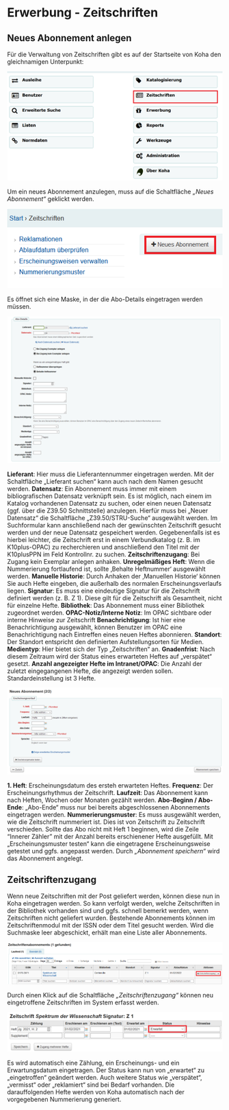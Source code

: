 <style>
	img[src$="#shadow-round"] {
		border-radius: 1%;
		box-shadow: 1px 10px 8px #121212;
	}
</style>
# Erwerbung - Zeitschriften
## Neues Abonnement anlegen
Für die Verwaltung von Zeitschriften gibt es auf der Startseite von Koha den gleichnamigen Unterpunkt:

![Übersicht Zeitschriften](../Images/EW_zsuebers.png#shadow-round)

 
Um ein neues Abonnement anzulegen, muss auf die Schaltfläche *„Neues Abonnement“* geklickt werden.

![Neues Abonnement](../Images/EW_zsaboneu.png#shadow-round)

 
Es öffnet sich eine Maske, in der die Abo-Details eingetragen werden müssen.

![Maske Abo-Details](../Images/EW_zsabodetails.png#shadow-round)

 
**Lieferant**: Hier muss die Lieferantennummer eingetragen werden. Mit der Schaltfläche „Lieferant suchen“ kann auch nach dem Namen gesucht werden.
**Datensatz**: Ein Abonnement muss immer mit einem bibliografischen Datensatz verknüpft sein. Es ist möglich, nach einem im Katalog vorhandenen Datensatz zu suchen, oder einen neuen Datensatz (ggf. über die Z39.50 Schnittstelle) anzulegen. Hierfür muss bei „Neuer Datensatz“ die Schaltfläche „Z39.50/STRU-Suche“ ausgewählt werden. Im Suchformular kann anschließend nach der gewünschten Zeitschrift gesucht werden und der neue Datensatz gespeichert werden. Gegebenenfalls ist es hierbei leichter, die Zeitschrift erst in einem Verbundkatalog (z. B. im K10plus-OPAC) zu recherchieren und anschließend den Titel mit der K10plusPPN im Feld Kontrollnr. zu suchen.
**Zeitschriftenzugang**: Bei Zugang kein Exemplar anlegen anhaken.
**Unregelmäßiges Heft**: Wenn die Nummerierung fortlaufend ist, sollte ‚Behalte Heftnummer‘ ausgewählt werden.
**Manuelle Historie**: Durch Anhaken der ‚Manuellen Historie‘ können Sie auch Hefte eingeben, die außerhalb des normalen Erscheinungsverlaufs liegen.
**Signatur**: Es muss eine eindeutige Signatur für die Zeitschrift definiert werden (z. B. Z 1). Diese gilt für die Zeitschrift als Gesamtheit, nicht für einzelne Hefte.
**Bibliothek**: Das Abonnement muss einer Bibliothek zugeordnet werden.
**OPAC-Notiz/Interne Notiz**: Im OPAC sichtbare oder interne Hinweise zur Zeitschrift
**Benachrichtigung**: Ist hier eine Benachrichtigung ausgewählt, können Benutzer im OPAC eine Benachrichtigung nach Eintreffen eines neuen Heftes abonnieren.
**Standort**: Der Standort entspricht den definierten Aufstellungsorten für Medien.
**Medientyp**: Hier bietet sich der Typ „Zeitschriften“ an.
**Gnadenfrist**: Nach diesem Zeitraum wird der Status eines erwarteten Heftes auf „verspätet“ gesetzt.
**Anzahl angezeigter Hefte im Intranet/OPAC**: Die Anzahl der zuletzt eingegangenen Hefte, die angezeigt werden sollen. Standardeinstellung ist 3 Hefte.

![Abonnement-Details](../Images/EW_zsabomaske.png#shadow-round)

 
**1. Heft**: Erscheinungsdatum des ersteh erwarteten Heftes.
**Frequenz**: Der Erscheinungsrhythmus der Zeitschrift. 
**Laufzeit**: Das Abonnement kann nach Heften, Wochen oder Monaten gezählt werden.
**Abo-Beginn / Abo-Ende**: „Abo-Ende“ muss nur bei bereits abgeschlossenen Abonnements eingetragen werden.
**Nummerierungsmuster**: Es muss ausgewählt werden, wie die Zeitschrift nummeriert ist. Dies ist von Zeitschrift zu Zeitschrift verschieden. Sollte das Abo nicht mit Heft 1 beginnen, wird die Zeile “Innerer Zähler” mit der Anzahl bereits erschienener Hefte ausgefüllt. Mit „Erscheinungsmuster testen“ kann die eingetragene Erscheinungsweise getestet und ggfs. angepasst werden.
Durch *„Abonnement speichern“* wird das Abonnement angelegt.
 
## Zeitschriftenzugang
Wenn neue Zeitschriften mit der Post geliefert werden, können diese nun in Koha eingetragen werden. So kann verfolgt werden, welche Zeitschriften in der Bibliothek vorhanden sind und ggfs. schnell bemerkt werden, wenn Zeitschriften nicht geliefert wurden.
Bestehende Abonnements können im Zeitschriftenmodul mit der ISSN oder dem Titel gesucht werden. Wird die Suchmaske leer abgeschickt, erhält man eine Liste aller Abonnements.

![Trefferliste Abonnements](../Images/EW_zsaboliste.png#shadow-round)

 
Durch einen Klick auf die Schaltfläche *„Zeitschriftenzugang“* können neu eingetroffene Zeitschriften im System erfasst werden.

![Zeitschriftenzugang eintragen](../Images/EW_zszugang.png#shadow-round)

 
Es wird automatisch eine Zählung, ein Erscheinungs- und ein Erwartungsdatum eingetragen. Der Status kann nun von „erwartet“ zu „eingetroffen“ geändert werden. Auch weitere Status wie „verspätet“, „vermisst“ oder „reklamiert“ sind bei Bedarf vorhanden. Die darauffolgenden Hefte werden von Koha automatisch nach der vorgegebenen Nummerierung generiert.

 
